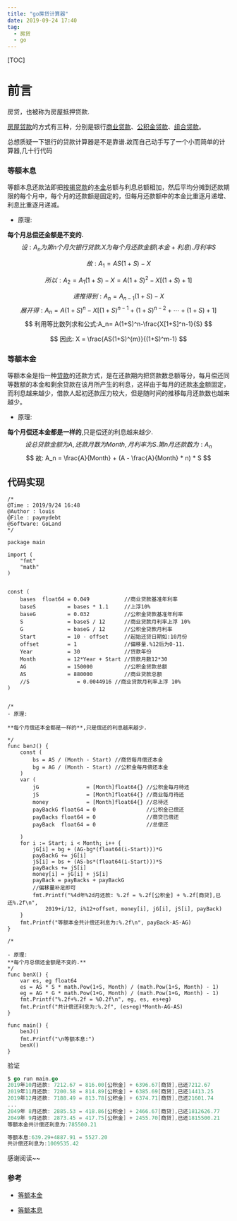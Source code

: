 ```yaml
---
title: "go房贷计算器"
date: 2019-09-24 17:40
tag:
  - 房贷
  - go
---
```


[TOC]

# 前言

房贷，也被称为房屋抵押贷款.

[房屋贷款](https://baike.baidu.com/item/房屋贷款)的方式有三种，分别是银行[商业贷款](https://baike.baidu.com/item/商业贷款)、[公积金贷款](https://baike.baidu.com/item/公积金贷款)、[组合贷款](https://baike.baidu.com/item/组合贷款)。

总想质疑一下银行的贷款计算器是不是靠谱.故而自己动手写了一个小而简单的计算器,几十行代码

### 等额本息

等额本息还款法即把[按揭贷款](https://baike.baidu.com/item/按揭贷款/2951077)的[本金](https://baike.baidu.com/item/本金/11025685)总额与利息总额相加，然后平均分摊到还款期限的每个月中，每个月的还款额是固定的，但每月还款额中的本金比重逐月递增、利息比重逐月递减。

<script type="text/javascript" async
  src="https://cdnjs.cloudflare.com/ajax/libs/mathjax/2.7.5/MathJax.js?config=default">
</script>

- 原理:

**每个月总偿还金额是不变的.**
$$
设:A_n为第n个月欠银行贷款. X为每个月还款金额(本金+利息).月利率S
$$

$$
故: A_1 = AS(1+S)-X
$$

$$
所以: A_2 = A_1(1+S)-X = A(1+S)^{2}-X[(1+S)+1]
$$

$$
递推得到: A_n = A_{n-1}(1+S)-X
$$
$$
展开得: A_n= A(1+S)^n-X[(1+S)^{n-1}+(1+S)^{n-2}+\cdots+(1+S)+1]
$$
$$
利用等比数列求和公式:A_n= A(1+S)^n-\frac{X[1+S]^n-1}{S}
$$

$$
因此: X = \frac{AS(1+S)^{m}}{(1+S)^m-1}
$$

### 等额本金

等额本金是指一种[贷款](https://baike.baidu.com/item/贷款/1129285)的还款方式，是在还款期内把贷款数总额等分，每月偿还同等数额的本金和剩余贷款在该月所产生的利息，这样由于每月的还款[本金](https://baike.baidu.com/item/本金/11025685)额固定，而利息越来越少，借款人起初还款压力较大，但是随时间的推移每月还款数也越来越少。

- 原理:

**每个月偿还本金都是一样的**,只是偿还的利息越来越少.
$$
设总贷款金额为A,还款月数为Month,月利率为S.第n月还款数为:A_n
$$
$$
故:
A_n = \frac{A}{Month} + (A - \frac{A}{Month} * n) * S
$$

## 代码实现

```
/*
@Time : 2019/9/24 16:48
@Author : louis
@File : paymydebt
@Software: GoLand
*/

package main

import (
	"fmt"
	"math"
)


const (
	bases  float64 = 0.049           //商业贷款基准年利率
	baseS          = bases * 1.1     //上浮10%
	baseG          = 0.032           //公积金贷款基准年利率
	S              = baseS / 12      //商业贷款月利率上浮 10%
	G              = baseG / 12      //公积金贷款月利率
	Start          = 10 - offset     //起始还贷日期如:10月份
	offset         = 1               //偏移量.%12后为0-11.
	Year           = 30              //贷款年份
	Month          = 12*Year + Start //贷款月数12*30
	AG             = 150000          //公积金贷款总额
	AS             = 880000          //商业贷款总额
	//S               = 0.0044916 //商业贷款月利率上浮 10%
)


/*
- 原理:

**每个月偿还本金都是一样的**,只是偿还的利息越来越少.

*/
func benJ() {
	const (
		bs = AS / (Month - Start) //商贷每月偿还本金
		bg = AG / (Month - Start) //公积金每月偿还本金
	)
	var (
		jG               = [Month]float64{} //公积金每月待还
		jS               = [Month]float64{} //商业每月待还
		money            = [Month]float64{} //总待还
		payBackG float64 = 0                //公积金已偿还
		payBacks float64 = 0                //商贷已偿还
		payBack  float64 = 0                //总偿还

	)
	for i := Start; i < Month; i++ {
		jG[i] = bg + (AG-bg*(float64(i-Start)))*G
		payBackG += jG[i]
		jS[i] = bs + (AS-bs*(float64(i-Start)))*S
		payBacks += jS[i]
		money[i] = jG[i] + jS[i]
		payBack = payBacks + payBackG
		//偏移量补足即可
		fmt.Printf("%4d年%2d月还款: %.2f = %.2f[公积金] + %.2f[商贷],已还%.2f\n",
			2019+i/12, i%12+offset, money[i], jG[i], jS[i], payBack)
	}
	fmt.Printf("等额本金共计偿还利息为:%.2f\n", payBack-AS-AG)
}

/*

- 原理:
**每个月总偿还金额是不变的.**
*/
func benX() {
	var es, eg float64
	es = AS * S * math.Pow(1+S, Month) / (math.Pow(1+S, Month) - 1)
	eg = AG * G * math.Pow(1+G, Month) / (math.Pow(1+G, Month) - 1)
	fmt.Printf("%.2f+%.2f = %0.2f\n", eg, es, es+eg)
	fmt.Printf("共计偿还利息为:%.2f", (es+eg)*Month-AG-AS)
}

func main() {
	benJ()
	fmt.Printf("\n等额本息:")
	benX()
}
```

验证

```go
$ go run main.go
2019年10月还款: 7212.67 = 816.00[公积金] + 6396.67[商贷],已还7212.67
2019年11月还款: 7200.58 = 814.89[公积金] + 6385.69[商贷],已还14413.25
2019年12月还款: 7188.49 = 813.78[公积金] + 6374.71[商贷],已还21601.74
...
2049年 8月还款: 2885.53 = 418.86[公积金] + 2466.67[商贷],已还1812626.77
2049年 9月还款: 2873.45 = 417.75[公积金] + 2455.70[商贷],已还1815500.21
等额本金共计偿还利息为:785500.21

等额本息:639.29+4887.91 = 5527.20
共计偿还利息为:1009535.42
```

感谢阅读~~

### 参考

- [等额本金](https://baike.baidu.com/item/等额本金)

- [等额本息](https://baike.baidu.com/item/等额本息)